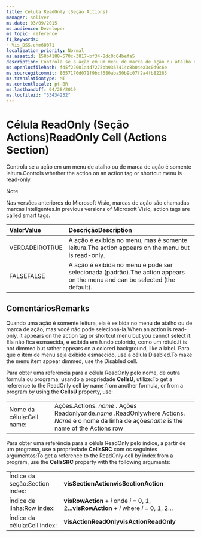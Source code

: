 ```yaml
---
title: Célula ReadOnly (Seção Actions)
manager: soliver
ms.date: 03/09/2015
ms.audience: Developer
ms.topic: reference
f1_keywords:
- Vis_DSS.chm60071
localization_priority: Normal
ms.assetid: 158b4188-570c-3817-bf34-8dc0c64befa5
description: Controla se a ação em um menu de marca de ação ou atalho é somente leitura ou não.
ms.openlocfilehash: f45f22001a4d7275bb9367414c8b04ea3c0d9c6e
ms.sourcegitcommit: 8657170d071f9bcf680aba50b9c07f2a4fb82283
ms.translationtype: MT
ms.contentlocale: pt-BR
ms.lasthandoff: 04/28/2019
ms.locfileid: "33434232"
---
```

# <a name="readonly-cell-actions-section"></a><span data-ttu-id="bc966-103">Célula ReadOnly (Seção Actions)</span><span class="sxs-lookup"><span data-stu-id="bc966-103">ReadOnly Cell (Actions Section)</span></span>

<span data-ttu-id="bc966-104">Controla se a ação em um menu de atalho ou de marca de ação é somente leitura.</span><span class="sxs-lookup"><span data-stu-id="bc966-104">Controls whether the action on an action tag or shortcut menu is read-only.</span></span> 
  
> [!NOTE]
> <span data-ttu-id="bc966-105">Nas versões anteriores do Microsoft Visio, marcas de ação são chamadas marcas inteligentes.</span><span class="sxs-lookup"><span data-stu-id="bc966-105">In previous versions of Microsoft Visio, action tags are called smart tags.</span></span> 
  
|<span data-ttu-id="bc966-106">**Valor**</span><span class="sxs-lookup"><span data-stu-id="bc966-106">**Value**</span></span>|<span data-ttu-id="bc966-107">**Descrição**</span><span class="sxs-lookup"><span data-stu-id="bc966-107">**Description**</span></span>|
|:-----|:-----|
|<span data-ttu-id="bc966-108">VERDADEIRO</span><span class="sxs-lookup"><span data-stu-id="bc966-108">TRUE</span></span>  <br/> |<span data-ttu-id="bc966-109">A ação é exibida no menu, mas é somente leitura.</span><span class="sxs-lookup"><span data-stu-id="bc966-109">The action appears on the menu but is read-only.</span></span>  <br/> |
|<span data-ttu-id="bc966-110">FALSE</span><span class="sxs-lookup"><span data-stu-id="bc966-110">FALSE</span></span>  <br/> |<span data-ttu-id="bc966-111">A ação é exibida no menu e pode ser selecionada (padrão).</span><span class="sxs-lookup"><span data-stu-id="bc966-111">The action appears on the menu and can be selected (the default).</span></span>  <br/> |
   
## <a name="remarks"></a><span data-ttu-id="bc966-112">Comentários</span><span class="sxs-lookup"><span data-stu-id="bc966-112">Remarks</span></span>

<span data-ttu-id="bc966-113">Quando uma ação é somente leitura, ela é exibida no menu de atalho ou de marca de ação, mas você não pode selecioná-la.</span><span class="sxs-lookup"><span data-stu-id="bc966-113">When an action is read-only, it appears on the action tag or shortcut menu but you cannot select it.</span></span> <span data-ttu-id="bc966-114">Ela não fica esmaecida, é exibida em fundo colorido, como um rótulo.</span><span class="sxs-lookup"><span data-stu-id="bc966-114">It is not dimmed but rather appears on a colored background, like a label.</span></span> <span data-ttu-id="bc966-115">Para que o item de menu seja exibido esmaecido, use a célula Disabled.</span><span class="sxs-lookup"><span data-stu-id="bc966-115">To make the menu item appear dimmed, use the Disabled cell.</span></span> 
  
<span data-ttu-id="bc966-116">Para obter uma referência para a célula ReadOnly pelo nome, de outra fórmula ou programa, usando a propriedade **CellsU**, utilize:</span><span class="sxs-lookup"><span data-stu-id="bc966-116">To get a reference to the ReadOnly cell by name from another formula, or from a program by using the **CellsU** property, use:</span></span> 
  
|||
|:-----|:-----|
|<span data-ttu-id="bc966-117">Nome da célula:</span><span class="sxs-lookup"><span data-stu-id="bc966-117">Cell name:</span></span>  <br/> |<span data-ttu-id="bc966-118">Ações.</span><span class="sxs-lookup"><span data-stu-id="bc966-118">Actions.</span></span> <span data-ttu-id="bc966-119">*nome* . Ações Readonlyonde.</span><span class="sxs-lookup"><span data-stu-id="bc966-119">*name*  .ReadOnlywhere Actions.</span></span>  <span data-ttu-id="bc966-120">*Name* é o nome da linha de ações</span><span class="sxs-lookup"><span data-stu-id="bc966-120">*name*  is the name of the Actions row</span></span>  <br/> |
   
<span data-ttu-id="bc966-121">Para obter uma referência para a célula ReadOnly pelo índice, a partir de um programa, use a propriedade **CellsSRC** com os seguintes argumentos:</span><span class="sxs-lookup"><span data-stu-id="bc966-121">To get a reference to the ReadOnly cell by index from a program, use the **CellsSRC** property with the following arguments:</span></span> 
  
|||
|:-----|:-----|
|<span data-ttu-id="bc966-122">Índice da seção:</span><span class="sxs-lookup"><span data-stu-id="bc966-122">Section index:</span></span>  <br/> |<span data-ttu-id="bc966-123">**visSectionAction**</span><span class="sxs-lookup"><span data-stu-id="bc966-123">**visSectionAction**</span></span> <br/> |
|<span data-ttu-id="bc966-124">Índice de linha:</span><span class="sxs-lookup"><span data-stu-id="bc966-124">Row index:</span></span>  <br/> |<span data-ttu-id="bc966-125">**visRowAction** +  *i* onde *i* = 0, 1, 2...</span><span class="sxs-lookup"><span data-stu-id="bc966-125">**visRowAction** +  *i*  where  *i*  = 0, 1, 2...</span></span>  <br/> |
|<span data-ttu-id="bc966-126">Índice da célula:</span><span class="sxs-lookup"><span data-stu-id="bc966-126">Cell index:</span></span>  <br/> |<span data-ttu-id="bc966-127">**visActionReadOnly**</span><span class="sxs-lookup"><span data-stu-id="bc966-127">**visActionReadOnly**</span></span> <br/> |
   

